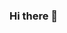 ### Hi there 👋

<!--
**bushrabhutto/BushraBhutto** is a ✨ _special_ ✨ repository because its `README.md` (this file) appears on your GitHub profile.

Here are some ideas to get you started:


- 🌱 I’m currently learning MERN Stack Development

- 💬 Ask me about full stack development(HTML,CS,JS,REACT,EXPRESS,MANGO DB)
 All of my social media accounts are available at  https://bio.site/bushrabhutto246
-
- ⚡ Fun fact: hungry for knowledge
-->
